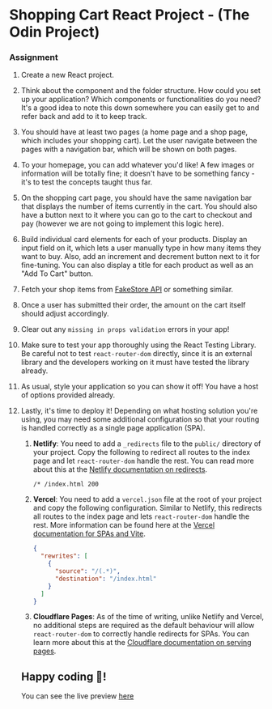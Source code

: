 
# Shopping Cart React Project - (The Odin Project)

### Assignment

1. Create a new React project.
1. Think about the component and the folder structure. How could you set up your application? Which components or functionalities do you need? It's a good idea to note this down somewhere you can easily get to and refer back and add to it to keep track.
1. You should have at least two pages (a home page and a shop page, which includes your shopping cart). Let the user navigate between the pages with a navigation bar, which will be shown on both pages.
1. To your homepage, you can add whatever you'd like! A few images or information will be totally fine; it doesn't have to be something fancy - it's to test the concepts taught thus far.
1. On the shopping cart page, you should have the same navigation bar that displays the number of items currently in the cart. You should also have a button next to it where you can go to the cart to checkout and pay (however we are not going to implement this logic here).
1. Build individual card elements for each of your products. Display an input field on it, which lets a user manually type in how many items they want to buy. Also, add an increment and decrement button next to it for fine-tuning. You can also display a title for each product as well as an "Add To Cart" button.
1. Fetch your shop items from [FakeStore API](https://fakestoreapi.com) or something similar.
1. Once a user has submitted their order, the amount on the cart itself should adjust accordingly.
1. Clear out any `missing in props validation` errors in your app!
1. Make sure to test your app thoroughly using the React Testing Library. Be careful not to test `react-router-dom` directly, since it is an external library and the developers working on it must have tested the library already.
1. As usual, style your application so you can show it off! You have a host of options provided already.
1. Lastly, it's time to deploy it! Depending on what hosting solution you're using, you may need some additional configuration so that your routing is handled correctly as a single page application (SPA).

   1. **Netlify**: You need to add a `_redirects` file to the `public/` directory of your project. Copy the following to redirect all routes to the index page and let `react-router-dom` handle the rest. You can read more about this at the [Netlify documentation on redirects](https://docs.netlify.com/routing/redirects/).

      ```text
      /* /index.html 200
      ```

   1. **Vercel**: You need to add a `vercel.json` file at the root of your project and copy the following configuration. Similar to Netlify, this redirects all routes to the index page and lets `react-router-dom` handle the rest. More information can be found here at the [Vercel documentation for SPAs and Vite](https://vercel.com/docs/frameworks/vite#using-vite-to-make-spas).

      ```json
      {
        "rewrites": [
          {
            "source": "/(.*)",
            "destination": "/index.html"
          }
        ]
      }
      ```

   1. **Cloudflare Pages**: As of the time of writing, unlike Netlify and Vercel, no additional steps are required as the default behaviour will allow `react-router-dom` to correctly handle redirects for SPAs. You can learn more about this at the [Cloudflare documentation on serving pages](https://developers.cloudflare.com/pages/platform/serving-pages/).

   ## Happy coding 🚀!

   You can see the live preview [here](https://fake-store-1xz.pages.dev/)